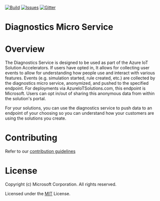 [![Build][build-badge]][build-url]
[![Issues][issues-badge]][issues-url]
[![Gitter][gitter-badge]][gitter-url]

Diagnostics Micro Service
=================


Overview
========

The Diagnostics Service is designed to be used as part of the Azure IoT Solution Accelerators. If users have opted in, It allows for collecting user events to allow for understanding how people use and interact with various features. Events (e.g. simulation started, rule created, etc.) are collected by the diagnostics micro service, anonymized, and pushed to the specified endpoint. For deployments via AzureIoTSolutions.com, this endpoint is Microsoft. Users can opt in/out of sharing this anonymous data from within the solution's portal. 

For your solutions, you can use the diagnostics service to push data to an endpoint of your choosing so you can understand how your customers are using the solutions you create.


Contributing
============
Refer to our [contribution guidelines](docs/CONTRIBUTING.md)

License
=======
Copyright (c) Microsoft Corporation. All rights reserved.

Licensed under the [MIT](LICENSE) License.

[build-badge]: https://img.shields.io/travis/Azure/diagnostics-dotnet.svg
[build-url]: https://travis-ci.org/Azure/diagnostics-dotnet
[issues-badge]: https://img.shields.io/github/issues/azure/diagnostics-dotnet.svg
[issues-url]: https://github.com/azure/diagnostics-dotnet/issues
[gitter-badge]: https://img.shields.io/gitter/room/azure/iot-solutions.js.svg
[gitter-url]: https://gitter.im/azure/iot-solutions
